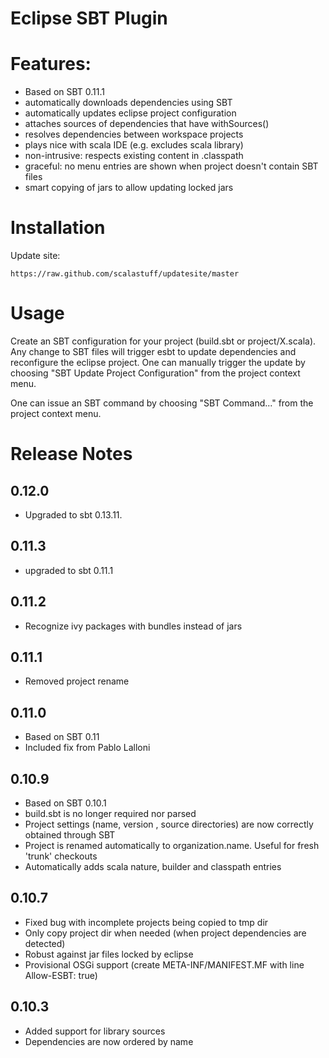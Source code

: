 Eclipse SBT Plugin
==================

# Features:

- Based on SBT 0.11.1
- automatically downloads dependencies using SBT
- automatically updates eclipse project configuration
- attaches sources of dependencies that have withSources()
- resolves dependencies between workspace projects
- plays nice with scala IDE (e.g. excludes scala library)
- non-intrusive: respects existing content in .classpath
- graceful: no menu entries are shown when project doesn't contain SBT files
- smart copying of jars to allow updating locked jars

# Installation

Update site:

	https://raw.github.com/scalastuff/updatesite/master

# Usage

Create an SBT configuration for your project (build.sbt or project/X.scala). 
Any change to SBT files will trigger esbt to update dependencies and reconfigure the eclipse project. 
One can manually trigger the update by choosing "SBT Update Project Configuration" from the project context menu.

One can issue an SBT command by choosing "SBT Command..." from the project context menu.

# Release Notes

## 0.12.0

- Upgraded to sbt 0.13.11.

## 0.11.3

- upgraded to sbt 0.11.1 

## 0.11.2

- Recognize ivy packages with bundles instead of jars 

## 0.11.1

- Removed project rename

## 0.11.0

- Based on SBT 0.11
- Included fix from Pablo Lalloni

## 0.10.9

- Based on SBT 0.10.1
- build.sbt is no longer required nor parsed
- Project settings (name, version , source directories) are now correctly obtained through SBT
- Project is renamed automatically to organization.name. Useful for fresh 'trunk' checkouts
- Automatically adds scala nature, builder and classpath entries

## 0.10.7

- Fixed bug with incomplete projects being copied to tmp dir
- Only copy project dir when needed (when project dependencies are detected)
- Robust against jar files locked by eclipse
- Provisional OSGi support (create META-INF/MANIFEST.MF with line Allow-ESBT: true)

## 0.10.3

- Added support for library sources
- Dependencies are now ordered by name

